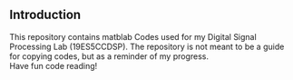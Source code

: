 ## Introduction
This repository contains matblab Codes used for my Digital Signal Processing Lab (19ES5CCDSP).
The repository is not meant to be a guide for copying codes, but as a reminder of my progress.<br>
Have fun code reading!

